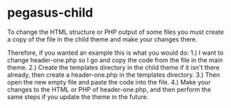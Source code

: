 # pegasus-child




To change the HTML structure or PHP output of some files you must create a copy of the file in the child theme and make your changes there. 

Therefore, if you wanted an example this is what you would do:
1.) I want to change header-one.php so I go and copy the code from the file in the main theme. 
2.) Create the templates directory in the child theme if it isn't there already, then create a header-one.php in the templates directory.
3.) Then open the new empty file and paste the code into the file.
4.) Make your changes to the HTML or PHP of header-one.php, and then perform the same steps if you update the theme in the future.

